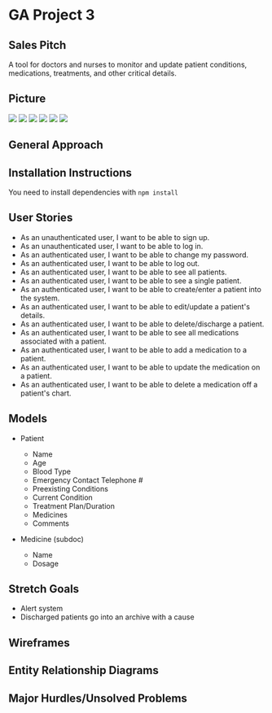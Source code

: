 # GA Project 3

## Sales Pitch
A tool for doctors and nurses to monitor and update patient conditions, medications, treatments, and other critical details.

## Picture

![](src/wireFrames/homePage.jpeg)
![](src/wireFrames/patientcard.jpeg)
![](src/wireFrames/loginpage.jpeg)
![](src/wireFrames/newpatient.jpeg)
![](src/wireFrames/beforelogin.jpeg)
![](src/wireFrames/signup.jpeg)


## General Approach

## Installation Instructions
You need to install dependencies with `npm install`

## User Stories
- As an unauthenticated user, I want to be able to sign up.
- As an unauthenticated user, I want to be able to log in.
- As an authenticated user, I want to be able to change my password.
- As an authenticated user, I want to be able to log out.
- As an authenticated user, I want to be able to see all patients.
- As an authenticated user, I want to be able to see a single patient.
- As an authenticated user, I want to be able to create/enter a patient into the system.
- As an authenticated user, I want to be able to edit/update a patient's details.
- As an authenticated user, I want to be able to delete/discharge a patient.
- As an authenticated user, I want to be able to see all medications associated with a patient.
- As an authenticated user, I want to be able to add a medication to a patient.
- As an authenticated user, I want to be able to update the medication on a patient.
- As an authenticated user, I want to be able to delete a medication off a patient's chart.

## Models
- Patient
    - Name
    - Age
    - Blood Type
    - Emergency Contact Telephone #
    - Preexisting Conditions
    - Current Condition
    - Treatment Plan/Duration
    - Medicines
    - Comments

- Medicine (subdoc)
    - Name
    - Dosage

## Stretch Goals
- Alert system
- Discharged patients go into an archive with a cause

## Wireframes

## Entity Relationship Diagrams

## Major Hurdles/Unsolved Problems